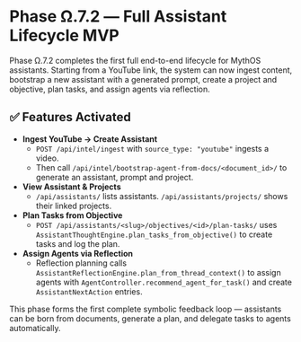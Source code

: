 # Phase Ω.7.2 — Full Assistant Lifecycle MVP

Phase Ω.7.2 completes the first full end-to-end lifecycle for MythOS assistants. Starting from a YouTube link, the system can now ingest content, bootstrap a new assistant with a generated prompt, create a project and objective, plan tasks, and assign agents via reflection.

## ✅ Features Activated

- **Ingest YouTube → Create Assistant**
  - `POST /api/intel/ingest` with `source_type: "youtube"` ingests a video.
  - Then call `/api/intel/bootstrap-agent-from-docs/<document_id>/` to generate an assistant, prompt and project.
- **View Assistant & Projects**
  - `/api/assistants/` lists assistants. `/api/assistants/projects/` shows their linked projects.
- **Plan Tasks from Objective**
  - `POST /api/assistants/<slug>/objectives/<id>/plan-tasks/` uses `AssistantThoughtEngine.plan_tasks_from_objective()` to create tasks and log the plan.
- **Assign Agents via Reflection**
  - Reflection planning calls `AssistantReflectionEngine.plan_from_thread_context()` to assign agents with `AgentController.recommend_agent_for_task()` and create `AssistantNextAction` entries.

This phase forms the first complete symbolic feedback loop — assistants can be born from documents, generate a plan, and delegate tasks to agents automatically.

